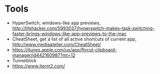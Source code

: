 # Tools

- HyperSwitch, windows-like app previews, http://lifehacker.com/5993037/hyperswitch-makes-task-switching-faster-brings-windows-like-app-previews-to-the-mac
- CheatSheet, get a list of all active shortcuts of current app, http://www.mediaatelier.com/CheatSheet/
- https://itunes.apple.com/us/app/flycut-clipboard-manager/id442160987?mt=12
- Tunnelblick
- https://www.iterm2.com/
